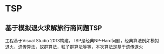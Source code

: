 # TSP
## 基于模拟退火求解旅行商问题TSP

工程基于Visual Studio 2013构建，TSP是经典NP-Hard问题，经典算法例如模拟退火，遗传算法，蚁群算法，粒子群算法等等，本次算法是基于遗传退火
